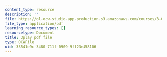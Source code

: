 ```yaml
---
content_type: resource
description: ''
file: https://ol-ocw-studio-app-production.s3.amazonaws.com/courses/3-091sc-introduction-to-solid-state-chemistry-fall-2010/33541e9c3480711f09099ff23e458106_CA7I2GLpgdo.pdf
file_type: application/pdf
learning_resource_types: []
resourcetype: Document
title: 3play pdf file
type: OCWFile
uid: 33541e9c-3480-711f-0909-9ff23e458106
---
```

